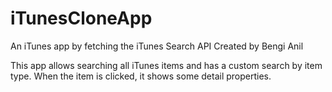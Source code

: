 # iTunesCloneApp
An iTunes app by fetching the iTunes Search API
Created by Bengi Anil

This app allows searching all iTunes items and has a custom search by item type. 
When the item is clicked, it shows some detail properties.

